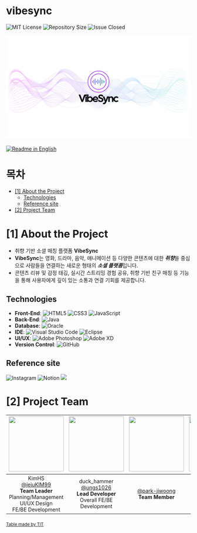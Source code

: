 # vibesync

<!--배지-->
![MIT License][license-shield] ![Repository Size][repository-size-shield] ![Issue Closed][issue-closed-shield]

<!--프로젝트 대문 이미지-->
![Project Title](readme_img/main.jpeg)

<!--프로젝트 버튼-->
 [![Readme in English][readme-eng-shield]][readme-eng-url]

 <!--목차-->
# 목차
- [[1] About the Project](#1-about-the-project)
  - [Technologies](#technologies)
  - [Reference site](#Reference-site)
- [[2] Project Team](#2-Project-Team)


 <!--목차 끝-->

# [1] About the Project
- 취향 기반 소셜 매칭 플랫폼 **VibeSync**
- **VibeSync**는 영화, 드라마, 음악, 애니메이션 등 다양한 콘텐츠에 대한 ***취향***을 중심으로 사람들을 연결하는 새로운 형태의 ***소셜 플랫폼***입니다.
- 콘텐츠 리뷰 및 감정 태깅, 실시간 스트리밍 경험 공유, 취향 기반 친구 매칭 등 기능을 통해 사용자에게 깊이 있는 소통과 연결 기회를 제공합니다.

## Technologies
- **Front-End**: ![HTML5](https://img.shields.io/badge/html5-%23E34F26.svg?style=for-the-badge&logo=html5&logoColor=white) ![CSS3](https://img.shields.io/badge/css3-%231572B6.svg?style=for-the-badge&logo=css3&logoColor=white) ![JavaScript](https://img.shields.io/badge/javascript-%23323330.svg?style=for-the-badge&logo=javascript&logoColor=%23F7DF1E)
- **Back-End**: ![Java](https://img.shields.io/badge/java-%23ED8B00.svg?style=for-the-badge&logo=openjdk&logoColor=white)
- **Database**: ![Oracle](https://img.shields.io/badge/Oracle-F80000?style=for-the-badge&logo=oracle&logoColor=white)
- **IDE**: ![Visual Studio Code](https://img.shields.io/badge/Visual%20Studio%20Code-0078d7.svg?style=for-the-badge&logo=visual-studio-code&logoColor=white) ![Eclipse](https://img.shields.io/badge/Eclipse-FE7A16.svg?style=for-the-badge&logo=Eclipse&logoColor=white)
- **UI/UX**: ![Adobe Photoshop](https://img.shields.io/badge/adobe%20photoshop-%2331A8FF.svg?style=for-the-badge&logo=adobe%20photoshop&logoColor=white) ![Adobe XD](https://img.shields.io/badge/Adobe%20XD-470137?style=for-the-badge&logo=Adobe%20XD&logoColor=#FF61F6)
- **Version Control**: ![GitHub](https://img.shields.io/badge/github-%23121011.svg?style=for-the-badge&logo=github&logoColor=white)

## Reference site
![Instagram](https://img.shields.io/badge/Instagram-%23E4405F.svg?style=for-the-badge&logo=Instagram&logoColor=white) ![Notion](https://img.shields.io/badge/Notion-%23000000.svg?style=for-the-badge&logo=notion&logoColor=white) <img src="https://img.shields.io/badge/Teleparty-FF0000?style=for-the-badge&logoColor=white">


# [2] Project Team
|<img src="https://avatars.githubusercontent.com/u/147032519?v=4" width="150" height="150"/>|<img src="https://avatars.githubusercontent.com/u/180395275?v=4" width="150" height="150"/>|<img src="https://avatars.githubusercontent.com/u/199547917?v=4" width="150" height="150"/>|<img src="https://avatars.githubusercontent.com/u/186297935?v=4" width="150" height="150"/>|<img src="https://avatars.githubusercontent.com/u/199547900?v=4" width="150" height="150"/>|
|:-:|:-:|:-:|:-:|:-:|
|KimHS<br/>[@jejuKIM99](https://github.com/jejuKIM99)<br>**Team Leader**<br>Planning/Management<br>UI/UX Design<br>FE/BE Development|duck_hammer<br/>[@ungs1026](https://github.com/ungs1026)<br>**Lead Developer**<br>Overall FE/BE Development|[@park-jiwoong](https://github.com/park-jiwoong)<br>**Team Member**|[@msgggg1](https://github.com/msgggg1)<br>**Team Member**|Yeji Kim<br/>[@Yeji-Kim-Erica](https://github.com/Yeji-Kim-Erica)<br>**Team Member**|

<sub>[Table made by TIT](https://team-info-table.seondal.kr/)</sub>






<!--Url for Badges-->
[license-shield]: https://img.shields.io/github/license/dev-ujin/readme-template?labelColor=D8D8D8&color=04B4AE
[repository-size-shield]: https://img.shields.io/github/repo-size/dev-ujin/readme-template?labelColor=D8D8D8&color=BE81F7
[issue-closed-shield]: https://img.shields.io/github/issues-closed/dev-ujin/readme-template?labelColor=D8D8D8&color=FE9A2E

<!--Url for Buttons-->
[readme-eng-shield]: https://img.shields.io/badge/-readme%20in%20english-2E2E2E?style=for-the-badge

<!--URLS-->
[readme-eng-url]: README_EN.md
